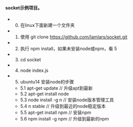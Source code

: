#### socket示例项目。
+ 0. 在linux下面新建一个文件夹
+ 1. 使用 git clone https://github.com/Iamlars/socket.git
+ 2. 执行 npm install，如果未安装node或npm，看 5
+ 3. cd socket
+ 4. node index.js
+ 5. ubuntu14 安装node的步骤
  + 5.1 apt-get update   // 升级apt到最新
  + 5.2 apt-get install node 
  + 5.3 node install -g n  // 安装node版本管理工具
  + 5.4 n stable           // 升级到最近的node稳定版本
  + 5.5 apt-get install npm // 安装npm
  + 5.6 npm install -g npm  // 升级到最新的npm

